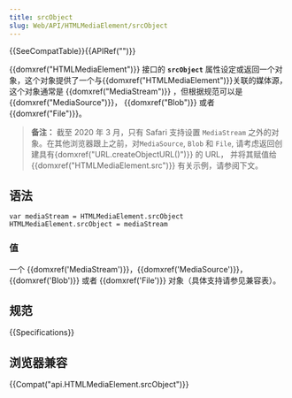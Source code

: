 ```yaml
---
title: srcObject
slug: Web/API/HTMLMediaElement/srcObject
---
```


{{SeeCompatTable}}{{APIRef("")}}

{{domxref("HTMLMediaElement")}} 接口的 **`srcObject`** 属性设定或返回一个对象，这个对象提供了一个与{{domxref("HTMLMediaElement")}}关联的媒体源，这个对象通常是 {{domxref("MediaStream")}} ，但根据规范可以是 {{domxref("MediaSource")}}， {{domxref("Blob")}} 或者 {{domxref("File")}}。

> **备注：** 截至 2020 年 3 月，只有 Safari 支持设置 `MediaStream` 之外的对象。在其他浏览器跟上之前，对`MediaSource`, `Blob` 和 `File`, 请考虑返回创建具有{domxref("URL.createObjectURL()")}} 的 URL， 并将其赋值给{{domxref("HTMLMediaElement.src")}} 有关示例，请参阅下文。

## 语法

```plain
var mediaStream = HTMLMediaElement.srcObject
HTMLMediaElement.srcObject = mediaStream
```

### 值

一个 {{domxref('MediaStream')}}，{{domxref('MediaSource')}}，{{domxref('Blob')}} 或者 {{domxref('File')}} 对象（具体支持请参见兼容表）。

## 规范

{{Specifications}}

## 浏览器兼容

{{Compat("api.HTMLMediaElement.srcObject")}}
